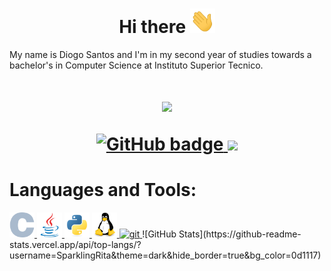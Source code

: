 <!--
**DiogoSantoss/diogosantoss** is a ✨ _special_ ✨ repository because its `README.md` (this file) appears on your GitHub profile.
-->

<h1 align="Center">  Hi there <img src="https://raw.githubusercontent.com/ABSphreak/ABSphreak/master/gifs/Hi.gif" width="40px" /> </h1>

My name is Diogo Santos and I'm in my second year of studies towards a bachelor's in Computer Science at Instituto Superior Tecnico.

<h1 align="Center"> <img src="https://media.giphy.com/media/WUlplcMpOCEmTGBtBW/giphy.gif" width="40px">
<p align="center">
  <a href="https://github.com/DiogoSantoss?tab=followers">
    <img src="https://img.shields.io/github/followers/DiogoSantoss?label=Followers&logo=GitHub&style=for-the-badge" alt="GitHub badge" />
  </a>
  <a href="http://twitter.com/l_Didas_l">
    <img src="https://img.shields.io/twitter/follow/l_Didas_l?label=Twitter&logo=twitter&style=for-the-badge" />
  </a>
</p>
  
<h1 align="left">Languages and Tools:</h1>
<p1 align="left"> 
  <a href="https://www.cprogramming.com/" target="_blank"> 
    <img src="https://raw.githubusercontent.com/devicons/devicon/master/icons/c/c-original.svg" alt="c" width="40" height="40"/> 
  </a> 
  <a href="https://www.java.com" target="_blank"> 
    <img src="https://raw.githubusercontent.com/devicons/devicon/master/icons/java/java-original.svg" alt="java" width="40" height="40"/> 
  </a> 
  <a href="https://www.python.org" target="_blank"> 
    <img src="https://raw.githubusercontent.com/devicons/devicon/master/icons/python/python-original.svg" alt="python" width="40" height="40"/> 
  </a> 
  <a href="https://www.linux.org/" target="_blank"> 
    <img src="https://raw.githubusercontent.com/devicons/devicon/master/icons/linux/linux-original.svg" alt="linux" width="40" height="40"/> 
  </a>
  <a href="https://git-scm.com/" target="_blank"> 
    <img src="https://www.vectorlogo.zone/logos/git-scm/git-scm-icon.svg" alt="git" width="40" height="40"/> 
  </a>
</p1>
![GitHub Stats](https://github-readme-stats.vercel.app/api/top-langs/?username=SparklingRita&theme=dark&hide_border=true&bg_color=0d1117)

